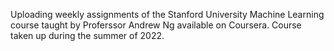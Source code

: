 Uploading weekly assignments of the Stanford University Machine Learning course taught by Proferssor Andrew Ng available on Coursera. 
Course taken up during the summer of 2022.
